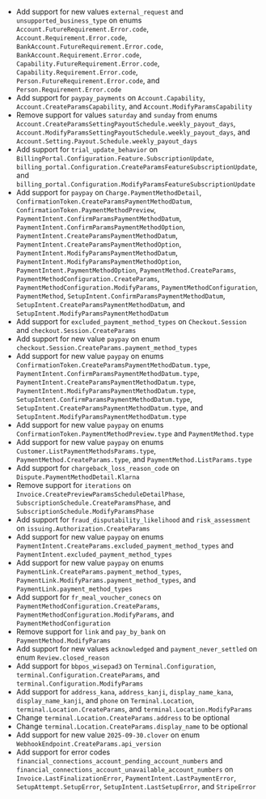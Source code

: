 * Add support for new values `external_request` and `unsupported_business_type` on enums `Account.FutureRequirement.Error.code`, `Account.Requirement.Error.code`, `BankAccount.FutureRequirement.Error.code`, `BankAccount.Requirement.Error.code`, `Capability.FutureRequirement.Error.code`, `Capability.Requirement.Error.code`, `Person.FutureRequirement.Error.code`, and `Person.Requirement.Error.code`
* Add support for `paypay_payments` on `Account.Capability`, `Account.CreateParamsCapability`, and `Account.ModifyParamsCapability`
* Remove support for values `saturday` and `sunday` from enums `Account.CreateParamsSettingPayoutSchedule.weekly_payout_days`, `Account.ModifyParamsSettingPayoutSchedule.weekly_payout_days`, and `Account.Setting.Payout.Schedule.weekly_payout_days`
* Add support for `trial_update_behavior` on `BillingPortal.Configuration.Feature.SubscriptionUpdate`, `billing_portal.Configuration.CreateParamsFeatureSubscriptionUpdate`, and `billing_portal.Configuration.ModifyParamsFeatureSubscriptionUpdate`
* Add support for `paypay` on `Charge.PaymentMethodDetail`, `ConfirmationToken.CreateParamsPaymentMethodDatum`, `ConfirmationToken.PaymentMethodPreview`, `PaymentIntent.ConfirmParamsPaymentMethodDatum`, `PaymentIntent.ConfirmParamsPaymentMethodOption`, `PaymentIntent.CreateParamsPaymentMethodDatum`, `PaymentIntent.CreateParamsPaymentMethodOption`, `PaymentIntent.ModifyParamsPaymentMethodDatum`, `PaymentIntent.ModifyParamsPaymentMethodOption`, `PaymentIntent.PaymentMethodOption`, `PaymentMethod.CreateParams`, `PaymentMethodConfiguration.CreateParams`, `PaymentMethodConfiguration.ModifyParams`, `PaymentMethodConfiguration`, `PaymentMethod`, `SetupIntent.ConfirmParamsPaymentMethodDatum`, `SetupIntent.CreateParamsPaymentMethodDatum`, and `SetupIntent.ModifyParamsPaymentMethodDatum`
* Add support for `excluded_payment_method_types` on `Checkout.Session` and `checkout.Session.CreateParams`
* Add support for new value `paypay` on enum `checkout.Session.CreateParams.payment_method_types`
* Add support for new value `paypay` on enums `ConfirmationToken.CreateParamsPaymentMethodDatum.type`, `PaymentIntent.ConfirmParamsPaymentMethodDatum.type`, `PaymentIntent.CreateParamsPaymentMethodDatum.type`, `PaymentIntent.ModifyParamsPaymentMethodDatum.type`, `SetupIntent.ConfirmParamsPaymentMethodDatum.type`, `SetupIntent.CreateParamsPaymentMethodDatum.type`, and `SetupIntent.ModifyParamsPaymentMethodDatum.type`
* Add support for new value `paypay` on enums `ConfirmationToken.PaymentMethodPreview.type` and `PaymentMethod.type`
* Add support for new value `paypay` on enums `Customer.ListPaymentMethodsParams.type`, `PaymentMethod.CreateParams.type`, and `PaymentMethod.ListParams.type`
* Add support for `chargeback_loss_reason_code` on `Dispute.PaymentMethodDetail.Klarna`
* Remove support for `iterations` on `Invoice.CreatePreviewParamsScheduleDetailPhase`, `SubscriptionSchedule.CreateParamsPhase`, and `SubscriptionSchedule.ModifyParamsPhase`
* Add support for `fraud_disputability_likelihood` and `risk_assessment` on `issuing.Authorization.CreateParams`
* Add support for new value `paypay` on enums `PaymentIntent.CreateParams.excluded_payment_method_types` and `PaymentIntent.excluded_payment_method_types`
* Add support for new value `paypay` on enums `PaymentLink.CreateParams.payment_method_types`, `PaymentLink.ModifyParams.payment_method_types`, and `PaymentLink.payment_method_types`
* Add support for `fr_meal_voucher_conecs` on `PaymentMethodConfiguration.CreateParams`, `PaymentMethodConfiguration.ModifyParams`, and `PaymentMethodConfiguration`
* Remove support for `link` and `pay_by_bank` on `PaymentMethod.ModifyParams`
* Add support for new values `acknowledged` and `payment_never_settled` on enum `Review.closed_reason`
* Add support for `bbpos_wisepad3` on `Terminal.Configuration`, `terminal.Configuration.CreateParams`, and `terminal.Configuration.ModifyParams`
* Add support for `address_kana`, `address_kanji`, `display_name_kana`, `display_name_kanji`, and `phone` on `Terminal.Location`, `terminal.Location.CreateParams`, and `terminal.Location.ModifyParams`
* Change `terminal.Location.CreateParams.address` to be optional
* Change `terminal.Location.CreateParams.display_name` to be optional
* Add support for new value `2025-09-30.clover` on enum `WebhookEndpoint.CreateParams.api_version`
* Add support for error codes `financial_connections_account_pending_account_numbers` and `financial_connections_account_unavailable_account_numbers` on `Invoice.LastFinalizationError`, `PaymentIntent.LastPaymentError`, `SetupAttempt.SetupError`, `SetupIntent.LastSetupError`, and `StripeError`